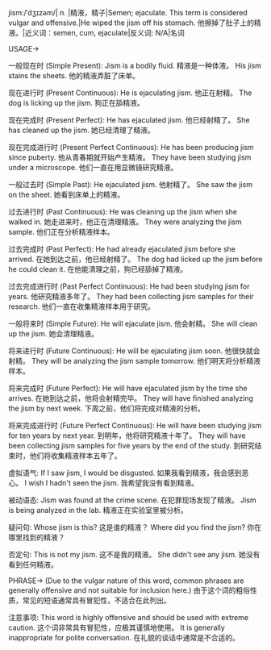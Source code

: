 jism:/ˈdʒɪzəm/| n. |精液，精子|Semen; ejaculate.  This term is considered vulgar and offensive.|He wiped the jism off his stomach. 他擦掉了肚子上的精液。|近义词：semen, cum, ejaculate|反义词: N/A|名词


USAGE->

一般现在时 (Simple Present):
Jism is a bodily fluid.  精液是一种体液。
His jism stains the sheets. 他的精液弄脏了床单。

现在进行时 (Present Continuous):
He is ejaculating jism. 他正在射精。
The dog is licking up the jism. 狗正在舔精液。


现在完成时 (Present Perfect):
He has ejaculated jism. 他已经射精了。
She has cleaned up the jism. 她已经清理了精液。

现在完成进行时 (Present Perfect Continuous):
He has been producing jism since puberty. 他从青春期就开始产生精液。
They have been studying jism under a microscope. 他们一直在用显微镜研究精液。


一般过去时 (Simple Past):
He ejaculated jism. 他射精了。
She saw the jism on the sheet. 她看到床单上的精液。


过去进行时 (Past Continuous):
He was cleaning up the jism when she walked in. 她走进来时，他正在清理精液。
They were analyzing the jism sample. 他们正在分析精液样本。

过去完成时 (Past Perfect):
He had already ejaculated jism before she arrived. 在她到达之前，他已经射精了。
The dog had licked up the jism before he could clean it. 在他能清理之前，狗已经舔掉了精液。

过去完成进行时 (Past Perfect Continuous):
He had been studying jism for years. 他研究精液多年了。
They had been collecting jism samples for their research.  他们一直在收集精液样本用于研究。

一般将来时 (Simple Future):
He will ejaculate jism. 他会射精。
She will clean up the jism. 她会清理精液。

将来进行时 (Future Continuous):
He will be ejaculating jism soon. 他很快就会射精。
They will be analyzing the jism sample tomorrow. 他们明天将分析精液样本。

将来完成时 (Future Perfect):
He will have ejaculated jism by the time she arrives. 在她到达之前，他将会射精完毕。
They will have finished analyzing the jism by next week.  下周之前，他们将完成对精液的分析。

将来完成进行时 (Future Perfect Continuous):
He will have been studying jism for ten years by next year. 到明年，他将研究精液十年了。
They will have been collecting jism samples for five years by the end of the study. 到研究结束时，他们将收集精液样本五年了。


虚拟语气:
If I saw jism, I would be disgusted. 如果我看到精液，我会感到恶心。
I wish I hadn't seen the jism. 我希望我没有看到精液。


被动语态:
Jism was found at the crime scene. 在犯罪现场发现了精液。
Jism is being analyzed in the lab.  精液正在实验室里被分析。

疑问句:
Whose jism is this? 这是谁的精液？
Where did you find the jism? 你在哪里找到的精液？


否定句:
This is not my jism. 这不是我的精液。
She didn't see any jism. 她没有看到任何精液。


PHRASE->
(Due to the vulgar nature of this word, common phrases are generally offensive and not suitable for inclusion here.)  由于这个词的粗俗性质，常见的短语通常具有冒犯性，不适合在此列出。


注意事项:
This word is highly offensive and should be used with extreme caution.  这个词非常具有冒犯性，应极其谨慎地使用。  It is generally inappropriate for polite conversation. 在礼貌的谈话中通常是不合适的。
